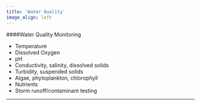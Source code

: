 ```yaml
---
title: 'Water Quality'
image_align: left
---
```


####Water Quality Monitoring

* Temperature
* Dissolved Oxygen
* pH
* Conductivity, salinity, dissolved solids
* Turbidity, suspended solids
* Algae, phytoplankton, chlorophyll
* Nutrients
* Storm runoff/contaminant testing

---